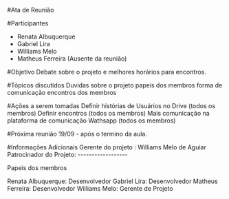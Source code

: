 #Ata de Reunião

#Participantes
- Renata Albuquerque 
- Gabriel Lira
- Williams Melo
- Matheus Ferreira (Ausente da reunião)

#Objetivo
Debate sobre o projeto e melhores horários para encontros.

#Tópicos discutidos
Duvidas sobre o projeto
papeis dos membros
forma de comunicação
encontros dos membros

#Ações a serem tomadas
Definir histórias de Usuários no Drive (todos os membros)
Definir encontros (todos os membros)
Mais comunicação na plataforma de comunicação Wathsapp (todos os membros)

#Próxima reunião
19/09 - após o termino da aula.

#Informações Adicionais
Gerente do projeto : Williams Melo de Aguiar 
Patrocinador do Projeto: ------------------

Papeis dos membros

Renata Albuquerque: Desenvolvedor 
Gabriel Lira: Desenvolvedor 
Matheus Ferreira: Desenvolvedor 
Williams Melo: Gerente de Projeto